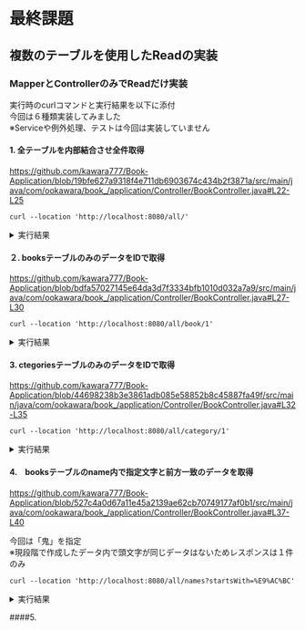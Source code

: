 # 最終課題
## 複数のテーブルを使用したReadの実装
### MapperとControllerのみでReadだけ実装
実行時のcurlコマンドと実行結果を以下に添付  
今回は６種類実装してみました  
※Serviceや例外処理、テストは今回は実装していません
#### 1. 全テーブルを内部結合させ全件取得
https://github.com/kawara777/Book-Application/blob/19bfe627a9318f4e711db6903674c434b2f3871a/src/main/java/com/ookawara/book_/application/Controller/BookController.java#L22-L25
```
curl --location 'http://localhost:8080/all/'
```
<details><summary>実行結果</summary><div>

  <img width="1280" alt="スクリーンショット 2024-02-22 18 14 15" src="https://github.com/kawara777/Book-Application/assets/138858245/37182655-7fc9-4833-ba17-42fb538481eb">
</div></details>

#### ２. booksテーブルのみのデータをIDで取得
https://github.com/kawara777/Book-Application/blob/bdfa57027145e64da3d7f3334bfb1010d032a7a9/src/main/java/com/ookawara/book_/application/Controller/BookController.java#L27-L30
```
curl --location 'http://localhost:8080/all/book/1'
```
<details><summary>実行結果</summary><div>

<img width="1280" alt="スクリーンショット 2024-02-22 19 36 38" src="https://github.com/kawara777/Book-Application/assets/138858245/6e6af486-566f-4f50-afa3-2dd5df6e5b5a">
</div></details>

#### 3. ctegoriesテーブルのみのデータをIDで取得
https://github.com/kawara777/Book-Application/blob/44698238b3e3861adb085e58852b8c45887fa49f/src/main/java/com/ookawara/book_/application/Controller/BookController.java#L32-L35
```
curl --location 'http://localhost:8080/all/category/1'
```
<details><summary>実行結果</summary><div>

<img width="1280" alt="スクリーンショット 2024-02-22 19 37 50" src="https://github.com/kawara777/Book-Application/assets/138858245/e5db9cd9-a288-4751-baef-04a5f13a39e4">

</div></details>

#### 4.　booksテーブルのname内で指定文字と前方一致のデータを取得
https://github.com/kawara777/Book-Application/blob/527c4a0d67a11e45a2139ae62cb70749177af0b1/src/main/java/com/ookawara/book_/application/Controller/BookController.java#L37-L40

今回は「鬼」を指定  
※現段階で作成したデータ内で頭文字が同じデータはないためレスポンスは１件のみ
```
curl --location 'http://localhost:8080/all/names?startsWith=%E9%AC%BC'
```
<details><summary>実行結果</summary><div>

  <img width="1280" alt="スクリーンショット 2024-02-22 19 39 26" src="https://github.com/kawara777/Book-Application/assets/138858245/44469b63-27ae-496b-a79e-00450feec5f8">

</div></details>

####5. 
